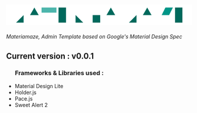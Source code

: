 <img src="https://github.com/an0nh4x0r/Materiamaze/blob/master/assets/images/Materiamaze.gif" />

<h6>Materiamaze, Admin Template based on Google's Material Design Spec</h6>

<h2>Current version : v0.0.1</h2>

<ul>
    <h3>Frameworks & Libraries used :</h3>
    <li>Material Design Lite</li>
    <li>Holder.js</li>
    <li>Pace.js</li>
    <li>Sweet Alert 2</li>
</ul>
